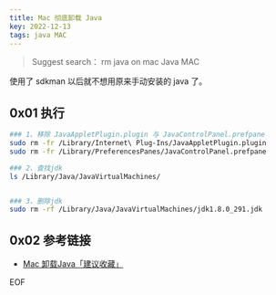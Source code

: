 ```yaml
---
title: Mac 彻底卸载 Java
key: 2022-12-13
tags: java MAC
---
```


> Suggest search： rm java on mac Java MAC

使用了 sdkman 以后就不想用原来手动安装的 java 了。

<!--more-->

## 0x01 执行

```bash
### 1、移除 JavaAppletPlugin.plugin 与 JavaControlPanel.prefpane
sudo rm -fr /Library/Internet\ Plug-Ins/JavaAppletPlugin.plugin 
sudo rm -fr /Library/PreferencesPanes/JavaControlPanel.prefpane

### 2、查找jdk
ls /Library/Java/JavaVirtualMachines/ 


### 3、删除jdk
sudo rm -rf /Library/Java/JavaVirtualMachines/jdk1.8.0_291.jdk

```

## 0x02 参考链接

- [Mac 卸载Java「建议收藏」](https://javaforall.cn/144486.html)

EOF



